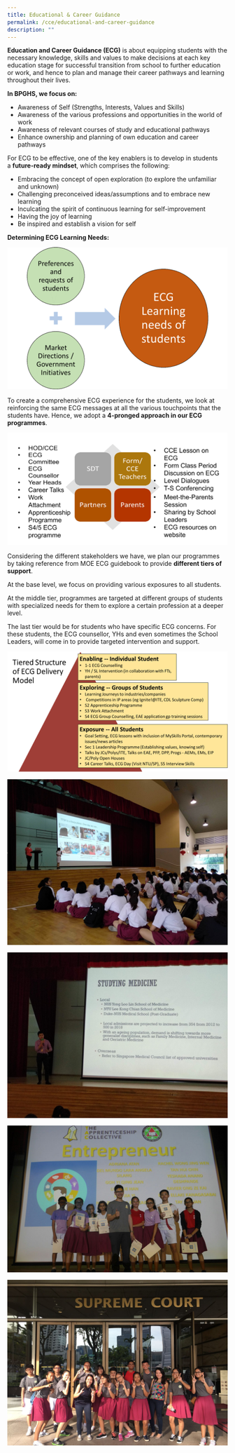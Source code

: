 ```yaml
---
title: Educational & Career Guidance
permalink: /cce/educational-and-career-guidance
description: ""
---
```

**Education and Career Guidance (ECG)** is about equipping students with the necessary knowledge, skills and values to make decisions at each key education stage for successful transition from school to further education or work, and hence to plan and manage their career pathways and learning throughout their lives.  

  

**In BPGHS, we focus on:**

*   Awareness of Self (Strengths, Interests, Values and Skills)
*   Awareness of the various professions and opportunities in the world of work
*   Awareness of relevant courses of study and educational pathways
*   Enhance ownership and planning of own education and career pathways

  

For ECG to be effective, one of the key enablers is to develop in students a **future-ready mindset**, which comprises the following:

*   Embracing the concept of open exploration (to explore the unfamiliar and unknown)
*   Challenging preconceived ideas/assumptions and to embrace new learning
*   Inculcating the spirit of continuous learning for self-improvement
*   Having the joy of learning
*   Be inspired and establish a vision for self

  

**Determining ECG Learning Needs:**

 ![](/images/ecg%201.png)

 
To create a comprehensive ECG experience for the students, we look at reinforcing the same ECG messages at all the various touchpoints that the students have. Hence, we adopt a **4-pronged approach in our ECG programmes**.

 
![](/images/ecg%202.png)

  

Considering the different stakeholders we have, we plan our programmes by taking reference from MOE ECG guidebook to provide **different tiers of support**.

  

At the base level, we focus on providing various exposures to all students.

  

At the middle tier, programmes are targeted at different groups of students with specialized needs for them to explore a certain profession at a deeper level.

  

The last tier would be for students who have specific ECG concerns. For these students, the ECG counsellor, YHs and even sometimes the School Leaders, will come in to provide targeted intervention and support.

![](/images/ecg%203.png)

![](/images/ecg%204.jpeg) 

![](/images/ecg%205.jpeg)

![](/images/ecg%206.jpeg)

![](/images/ecg%207.jpeg)